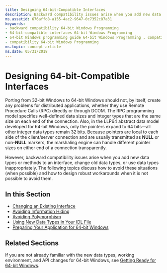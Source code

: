 ```yaml
---
title: Designing 64-bit-Compatible Interfaces
description: Backward compatibility issues arise when you add new data types or methods to an interface, change old data types, or use data types inappropriately.
ms.assetid: 676affd8-a155-4ac2-9647-0c7352c87a31
keywords:
- backward compatibility 64-bit Windows Programming
- 64-bit-compatible interfaces 64-bit Windows Programming
- 64-bit Windows programming guide 64-bit Windows Programming , compatibility
- compatibility 64-bit Windows Programming
ms.topic: concept-article
ms.date: 05/31/2018
---
```


# Designing 64-bit-Compatible Interfaces

Porting from 32-bit Windows to 64-bit Windows should not, by itself, create any problems for distributed applications, whether they use Remote Procedure Calls (RPC) directly or through DCOM. The RPC programming model specifies well-defined data sizes and integer types that are the same size on each end of the connection. Also, in the LLP64 abstract data model developed for 64-bit Windows, only the pointers expand to 64 bits—all other integer data types remain 32 bits. Because pointers are local to each side of the client/server connection and are usually transmitted as **NULL** or non-**NULL** markers, the marshaling engine can handle different pointer sizes on either end of a connection transparently.

However, backward compatibility issues arise when you add new data types or methods to an interface, change old data types, or use data types inappropriately. The following topics discuss how to avoid these situations (when possible) and how to design robust workarounds when it is not possible to avoid them.

## In this Section

-   [Changing an Existing Interface](changing-an-existing-interface.md)
-   [Avoiding Information Hiding](avoiding-information-hiding.md)
-   [Avoiding Polymorphism](avoiding-polymorphism.md)
-   [Using New Data Types in Your IDL File](using-new-data-types-in-your-idl-file.md)
-   [Preparing Your Application for 64-bit Windows](preparing-your-application-for-64-bit-windows.md)

## Related Sections

If you are not already familiar with the new data types, working environment, and API changes for 64-bit Windows, see [Getting Ready for 64-bit Windows](getting-ready-for-64-bit-windows.md).

 

 





